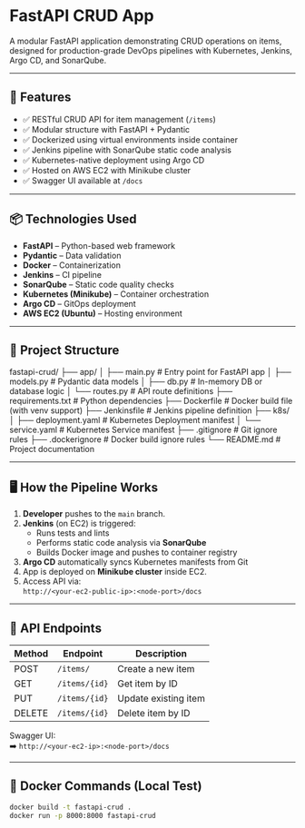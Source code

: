 # FastAPI CRUD App

A modular FastAPI application demonstrating CRUD operations on items, designed for production-grade DevOps pipelines with Kubernetes, Jenkins, Argo CD, and SonarQube.

---

## 🚀 Features

- ✅ RESTful CRUD API for item management (`/items`)
- ✅ Modular structure with FastAPI + Pydantic
- ✅ Dockerized using virtual environments inside container
- ✅ Jenkins pipeline with SonarQube static code analysis
- ✅ Kubernetes-native deployment using Argo CD
- ✅ Hosted on AWS EC2 with Minikube cluster
- ✅ Swagger UI available at `/docs`

---

## 📦 Technologies Used

- **FastAPI** – Python-based web framework
- **Pydantic** – Data validation
- **Docker** – Containerization
- **Jenkins** – CI pipeline
- **SonarQube** – Static code quality checks
- **Kubernetes (Minikube)** – Container orchestration
- **Argo CD** – GitOps deployment
- **AWS EC2 (Ubuntu)** – Hosting environment

---

## 🧱 Project Structure

fastapi-crud/
├── app/
│   ├── main.py                # Entry point for FastAPI app
│   ├── models.py              # Pydantic data models
│   ├── db.py                  # In-memory DB or database logic
│   └── routes.py              # API route definitions
├── requirements.txt           # Python dependencies
├── Dockerfile                 # Docker build file (with venv support)
├── Jenkinsfile                # Jenkins pipeline definition
├── k8s/
│   ├── deployment.yaml        # Kubernetes Deployment manifest
│   └── service.yaml           # Kubernetes Service manifest
├── .gitignore                 # Git ignore rules
├── .dockerignore              # Docker build ignore rules
└── README.md                  # Project documentation

---

## 🖥️ How the Pipeline Works

1. **Developer** pushes to the `main` branch.
2. **Jenkins** (on EC2) is triggered:
   - Runs tests and lints
   - Performs static code analysis via **SonarQube**
   - Builds Docker image and pushes to container registry
3. **Argo CD** automatically syncs Kubernetes manifests from Git
4. App is deployed on **Minikube cluster** inside EC2.
5. Access API via:  
   `http://<your-ec2-public-ip>:<node-port>/docs`

---

## 🔧 API Endpoints

| Method | Endpoint         | Description         |
|--------|------------------|---------------------|
| POST   | `/items/`        | Create a new item   |
| GET    | `/items/{id}`    | Get item by ID      |
| PUT    | `/items/{id}`    | Update existing item|
| DELETE | `/items/{id}`    | Delete item by ID   |

Swagger UI:  
➡️ `http://<your-ec2-ip>:<node-port>/docs`

---

## 🐳 Docker Commands (Local Test)

```bash
docker build -t fastapi-crud .
docker run -p 8000:8000 fastapi-crud
